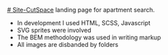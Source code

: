 [# Site-CutSpace](https://ilzarich.github.io/Site-CutSpace/)
landing page for apartment search.

+ In development I used HTML, SCSS, Javascript 
+ SVG sprites were involved
+ The BEM methodology was used in writing markup
+ All images are disbanded by folders
